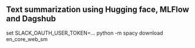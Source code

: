 ## Text summarization using Hugging face, MLFlow and Dagshub ##

set SLACK_OAUTH_USER_TOKEN=...
python -m spacy download en_core_web_sm